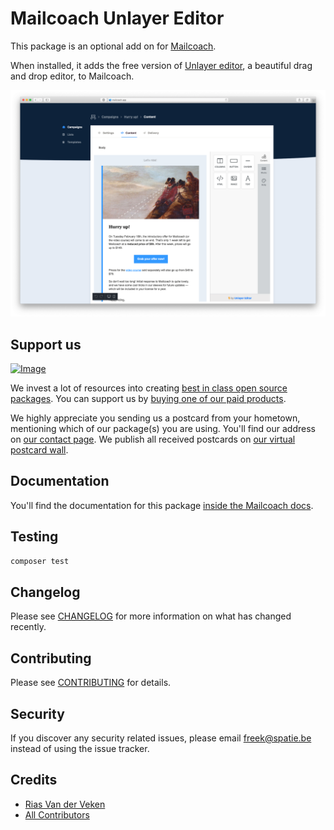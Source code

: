 # Mailcoach Unlayer Editor

This package is an optional add on for [Mailcoach](https://mailcoach.app).
 
When installed, it adds the free version of [Unlayer editor](https://unlayer.com), a beautiful drag and drop editor, to Mailcoach. 

![screenshot](./docs/screenshot.png)

## Support us

[![Image](https://github-ads.s3.eu-central-1.amazonaws.com/laravel-mailcoach-unlayer.jpg)](https://spatie.be/github-ad-click/laravel-mailcoach-unlayer)

We invest a lot of resources into creating [best in class open source packages](https://spatie.be/open-source). You can support us by [buying one of our paid products](https://spatie.be/open-source/support-us).

We highly appreciate you sending us a postcard from your hometown, mentioning which of our package(s) you are using. You'll find our address on [our contact page](https://spatie.be/about-us). We publish all received postcards on [our virtual postcard wall](https://spatie.be/open-source/postcards).

## Documentation

You'll find the documentation for this package [inside the Mailcoach docs](https://mailcoach.app/docs/v2/package/customizing-the-editor/unlayer).

## Testing

```bash
composer test
```

## Changelog

Please see [CHANGELOG](CHANGELOG.md) for more information on what has changed recently.

## Contributing

Please see [CONTRIBUTING](CONTRIBUTING.md) for details.

## Security

If you discover any security related issues, please email freek@spatie.be instead of using the issue tracker.

## Credits

- [Rias Van der Veken](https://github.com/riasvdv)
- [All Contributors](../../contributors)
